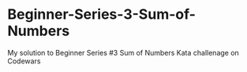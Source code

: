 # Beginner-Series-3-Sum-of-Numbers
My solution to Beginner Series #3 Sum of Numbers Kata challenage on Codewars
